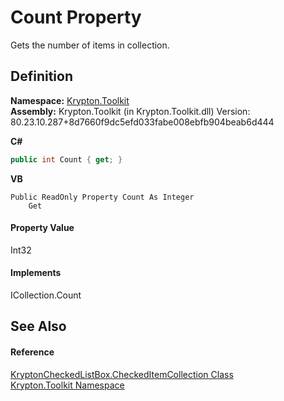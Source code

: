 # Count Property


Gets the number of items in collection.



## Definition
**Namespace:** <a href="79d2eac2-21f4-54ff-7552-b20c33c30600.md">Krypton.Toolkit</a>  
**Assembly:** Krypton.Toolkit (in Krypton.Toolkit.dll) Version: 80.23.10.287+8d7660f9dc5efd033fabe008ebfb904beab6d444

**C#**
``` C#
public int Count { get; }
```
**VB**
``` VB
Public ReadOnly Property Count As Integer
	Get
```



#### Property Value
Int32

#### Implements
ICollection.Count  


## See Also


#### Reference
<a href="eff764bf-666d-759c-a072-96750b33e990.md">KryptonCheckedListBox.CheckedItemCollection Class</a>  
<a href="79d2eac2-21f4-54ff-7552-b20c33c30600.md">Krypton.Toolkit Namespace</a>  
